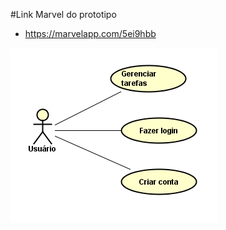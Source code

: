 #Link Marvel do prototipo
- https://marvelapp.com/5ei9hbb

![Alt Text](https://github.com/ceduardoo/TrabalhodePOO/raw/master/useCaseDiagram.png)


